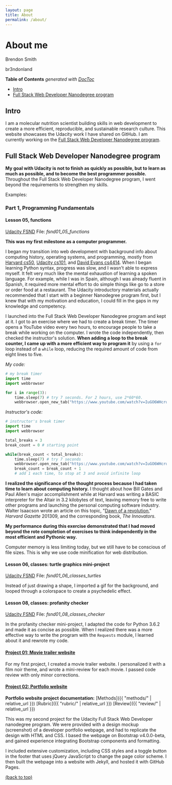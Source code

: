 ```yaml
---
layout: page
title: About
permalink: /about/
---
```

About me
========

Brendon Smith

br3ndonland

<!-- START doctoc generated TOC please keep comment here to allow auto update -->
<!-- DON'T EDIT THIS SECTION, INSTEAD RE-RUN doctoc TO UPDATE -->
**Table of Contents**  *generated with [DocToc](https://github.com/thlorenz/doctoc)*

- [Intro](#intro)
- [Full Stack Web Developer Nanodegree program](#full-stack-web-developer-nanodegree-program)

<!-- END doctoc generated TOC please keep comment here to allow auto update -->


## Intro

I am a molecular nutrition scientist building skills in web development to create a more efficient, reproducible, and sustainable research culture. This website showcases the Udacity work I have shared on GitHub. I am currently working on the [Full Stack Web Developer Nanodegree program](https://www.udacity.com/course/full-stack-web-developer-nanodegree--nd004).


## Full Stack Web Developer Nanodegree program

**My goal with Udacity is not to finish as quickly as possible, but to learn as much as possible, and to become the best programmer possible.** Throughout the Full Stack Web Developer Nanodegree program, I went beyond the requirements to strengthen my skills. 

Examples:


### Part 1, Programming Fundamentals

#### Lesson 05, functions

[Udacity FSND](https://github.com/br3ndonland/udacity-fsnd) File: *fsnd01_05_functions*

**This was my first milestone as a computer programmer.** 

I began my transition into web development with background info about computing history, operating systems, and programming, mostly from [Harvard cs50](https://cs50.harvard.edu/), [Udacity cs101](https://www.udacity.com/course/intro-to-computer-science--cs101), and [David Evans cs4414](http://rust-class.org/index.html). When I began learning Python syntax, progress was slow, and I wasn't able to express myself. It felt very much like the mental exhaustion of learning a spoken language. For example, while I was in Spain, although I was already fluent in Spanish, it required more mental effort to do simple things like go to a store or order food at a restaurant. The Udacity introductory materials actually recommended that I start with a beginner Nanodegree program first, but I knew that with my motivation and education, I could fill in the gaps in my knowledge and competency. 

I launched into the Full Stack Web Developer Nanodegree program and kept at it. I got to an exercise where we had to create a break timer. The timer opens a YouTube video every two hours, to encourage people to take a break while working on the computer. I wrote the code independently, then checked the instructor's solution. **When adding a loop to the break counter, I came up with a more efficient way to program it** by using a `for` loop instead of a `while` loop, reducing the required amount of code from eight lines to five. 

*My code:*

```python
# my break timer
import time
import webbrowser

for i in range(3):
    time.sleep(7) # try 7 seconds. For 2 hours, use 2*60*60.
    webbrowser.open_new_tab("https://www.youtube.com/watch?v=IuGO6WHcruU")
```


*Instructor's code:*

```python
# instructor's break timer
import time
import webbrowser

total_breaks = 3
break_count = 0 # starting point 

while(break_count < total_breaks):
    time.sleep(7) # try 7 seconds
    webbrowser.open_new_tab("https://www.youtube.com/watch?v=IuGO6WHcruU")
    break_count = break_count + 1 
    # add 1 each time, to stop at 3 and avoid infinite loop
```

**I realized the significance of the thought process because I had taken time to learn about computing history.** I thought about how Bill Gates and Paul Allen's major accomplishment while at Harvard was writing a BASIC interpreter for the Altair in 3.2 kilobytes of text, leaving memory free to write other programs and launching the personal computing software industry. Walter Isaacson wrote an article on this topic, "[Dawn of a revolution](http://news.harvard.edu/gazette/story/2013/09/dawn-of-a-revolution/)," *Harvard Gazette* 201309, and the corresponding book, *The Innovators*. 

**My performance during this exercise demonstrated that I had moved beyond the rote completion of exercises to think independently in the most efficient and Pythonic way.** 

Computer memory is less limiting today, but we still have to be conscious of file sizes. This is why we use code minification for web distribution.


#### Lesson 06, classes: turtle graphics mini-project

[Udacity FSND](https://github.com/br3ndonland/udacity-fsnd) File: *fsnd01_06_classes_turtles*

Instead of just drawing a shape, I imported a gif for the background, and looped through a colorspace to create a psychedelic effect. 


#### Lesson 08, classes: profanity checker

[Udacity FSND](https://github.com/br3ndonland/udacity-fsnd) File: *fsnd01_08_classes_checker*

In the profanity checker mini-project, I adapted the code for Python 3.6.2 and made it as concise as possible. When I realized there was a more effective way to write the program with the `Requests` module, I learned about it and rewrote my code.


#### [Project 01: Movie trailer website](https://github.com/br3ndonland/udacity-fsnd01-p01-movies)

For my first project, I created a movie trailer website. I personalized it with a film noir theme, and wrote a mini-review for each movie. I passed code review with only minor corrections.


#### [Project 02: Portfolio website](https://github.com/br3ndonland/udacity-fsnd01-p02-portfolio)

**Portfolio website project documentation:** [Methods]({{ "methods/" | relative_url }}) [Rubric]({{ "rubric/" | relative_url }}) [Review]({{ "review/" | relative_url }})

This was my second project for the Udacity Full Stack Web Developer nanodegree program. We were provided with a design mockup (screenshot) of a developer portfolio webpage, and had to replicate the design with HTML and CSS. I based the webpage on Bootstrap v4.0.0-beta, and gained experience integrating Bootstrap components and formatting. 

I included extensive customization, including CSS styles and a toggle button in the footer that uses jQuery JavaScript to change the page color scheme. I then built the webpage into a website with Jekyll, and hosted it with GitHub Pages.


[(back to top)](#top)
